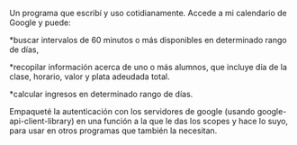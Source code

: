Un programa que escribí y uso cotidianamente. Accede a mi calendario de Google y puede:

*buscar intervalos de 60 minutos o más disponibles en determinado rango de días,

*recopilar información acerca de uno o más alumnos, que incluye día de la clase, horario, valor y plata adeudada total.

*calcular ingresos en determinado rango de días.

Empaqueté la autenticación con los servidores de google (usando google-api-client-library) en una función a la que le das los scopes y hace lo suyo, para usar en otros programas que también la necesitan.
